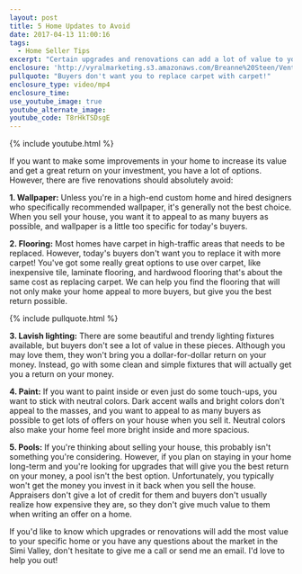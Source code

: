 ```yaml
---
layout: post
title: 5 Home Updates to Avoid
date: 2017-04-13 11:00:16
tags:
  - Home Seller Tips
excerpt: "Certain upgrades and renovations can add a lot of value to your home whether you're selling it or just want to enjoy it while you're there. However, you should avoid these five."
enclosure: 'http://vyralmarketing.s3.amazonaws.com/Breanne%20Steen/Ventura%20County%20Real%20Estate%20Agent-%205%20Home%20Updates%20to%20Avoid.mp4'
pullquote: "Buyers don't want you to replace carpet with carpet!"
enclosure_type: video/mp4
enclosure_time:
use_youtube_image: true
youtube_alternate_image:
youtube_code: T8rHkTSDsgE
---
```



{% include youtube.html %}

If you want to make some improvements in your home to increase its value and get a great return on your investment, you have a lot of options. However, there are five renovations should absolutely avoid:

**1. Wallpaper:** Unless you're in a high-end custom home and hired designers who specifically recommended wallpaper, it's generally not the best choice. When you sell your house, you want it to appeal to as many buyers as possible, and wallpaper is a little too specific for today's buyers.

**2. Flooring:** Most homes have carpet in high-traffic areas that needs to be replaced. However, today's buyers don't want you to replace it with more carpet! You've got some really great options to use over carpet, like inexpensive tile, laminate flooring, and hardwood flooring that's about the same cost as replacing carpet. We can help you find the flooring that will not only make your home appeal to more buyers, but give you the best return possible.

{% include pullquote.html %}

**3. Lavish lighting:** There are some beautiful and trendy lighting fixtures available, but buyers don't see a lot of value in these pieces. Although you may love them, they won't bring you a dollar-for-dollar return on your money. Instead, go with some clean and simple fixtures that will actually get you a return on your money.

**4. Paint:** If you want to paint inside or even just do some touch-ups, you want to stick with neutral colors. Dark accent walls and bright colors don't appeal to the masses, and you want to appeal to as many buyers as possible to get lots of offers on your house when you sell it. Neutral colors also make your home feel more bright inside and more spacious.

**5. Pools:** If you're thinking about selling your house, this probably isn't something you're considering. However, if you plan on staying in your home long-term and you're looking for upgrades that will give you the best return on your money, a pool isn't the best option. Unfortunately, you typically won't get the money you invest in it back when you sell the house. Appraisers don't give a lot of credit for them and buyers don't usually realize how expensive they are, so they don't give much value to them when writing an offer on a home.

If you'd like to know which upgrades or renovations will add the most value to your specific home or you have any questions about the market in the Simi Valley, don't hesitate to give me a call or send me an email. I'd love to help you out!